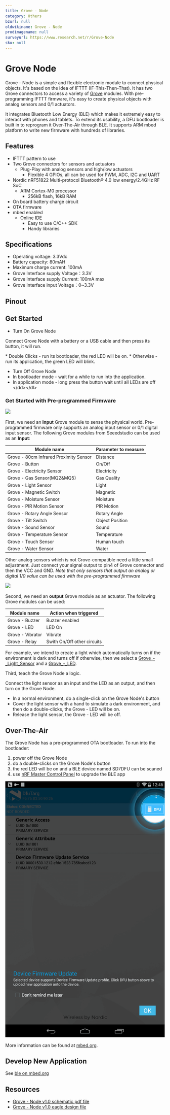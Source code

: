 ```yaml
---
title: Grove - Node
category: Others
bzurl: null
oldwikiname: Grove - Node
prodimagename: null
surveyurl: https://www.research.net/r/Grove-Node
sku: null
---
```


# Grove Node

Grove - Node is a simple and flexible electronic module to connect physical objects. It's based on the idea of IFTTT (IF-This-Then-That). It has two Grove connectors to access a variety of [Grove](https://app.gitbook.com/Grove) modules. With pre-programming IFTTT firmware, it's easy to create physical objects with analog sensors and 0/1 actuators.

It integrates Bluetooth Low Energy (BLE) which makes it extremely easy to interact with phones and tablets. To extend its usability, a DFU bootloader is built in to reprogram it Over-The-Air through BLE. It supports ARM mbed platform to write new firmware with hundreds of libraries.

## Features

* IFTTT pattern to use
* Two Grove connectors for sensors and actuators
  * Plug-Play with analog sensors and high/low actuators
    * Flexible 4 GPIOs, all can be used for PWM, ADC, I2C and UART
* Nordic nRF51822 Multi-protocol Bluetooth® 4.0 low energy/2.4GHz RF SoC
  * ARM Cortex-M0 processor
    * 256kB flash, 16kB RAM
* On board battery charge circuit
* OTA firmware
* mbed enabled
  * Online IDE
    * Easy to use C/C++ SDK
    * Handy libraries

## Specifications

* Operating voltage: 3.3Vdc
* Battery capacity: 80mAH
* Maximum charge current: 100mA
* Grove Interface supply Voltage：3.3V
* Grove Interface supply Current: 100mA max
* Grove Interface input Voltage：0\~3.3V

## Pinout

## Get Started

* Turn On Grove Node

Connect Grove Node with a battery or a USB cable and then press its button, it will run.

&#x20;\* Double Clicks - run its bootloader, the red LED will be on. \* Otherwise - run its application, the green LED will blink.

* Turn Off Grove Node
* In bootloader mode - wait for a while to run into the application.
* In application mode - long press the button wait until all LEDs are off \</dd>\</dl>

### Get Started with Pre-programmed Firmware

![](https://github.com/SeeedDocument/Grove-Node/raw/master/img/Milcandy\_IFTTT.jpg)

First, we need an **Input** Grove module to sense the physical world. Pre-programmed firmware only supports an analog input sensor or 0/1 digital input sensor. The following Grove modules from Seeedstudio can be used as an **Input**:

| Module name                             | Parameter to measure |
| --------------------------------------- | -------------------- |
|  Grove - 80cm Infrared Proximity Sensor |  Distance            |
|  Grove - Button                         | On/Off               |
|  Grove - Electricity Sensor             |  Electricity         |
|  Grove - Gas Sensor(MQ2\&MQ5)           |  Gas Quality         |
|  Grove - Light Sensor                   |  Light               |
|  Grove - Magnetic Switch                |  Magnetic            |
|  Grove - Moisture Sensor                |  Moisture            |
|  Grove - PIR Motion Sensor              |  PIR Motion          |
|  Grove - Rotary Angle Sensor            |  Rotary Angle        |
|  Grove - Tilt Switch                    |  Object Position     |
|  Grove - Sound Sensor                   |  Sound               |
|  Grove - Temperature Sensor             |  Temperature         |
|  Grove - Touch Sensor                   |  Human touch         |
|  Grove - Water Sensor                   |  Water               |

Other analog sensors which is not Grove-compatible need a little small adjustment. Just connect your signal output to pin4 of Grove connector and then the VCC and GND. _Note that only sensors that output an analog or digital 1/0 value can be used with the pre-programmed firmware_

![](https://github.com/SeeedDocument/Grove-Node/raw/master/img/Mil\_Grove\_con.png)

Second, we need an **output** Grove module as an actuator. The following Grove modules can be used:

| Module name       | Action when triggered        |
| ----------------- | ---------------------------- |
|  Grove - Buzzer   |  Buzzer enabled              |
|  Grove - LED      | LED On                       |
|  Grove - Vibrator |  Vibrate                     |
|  Grove - Relay    |  Swith On/Off other circuits |

For example, we intend to create a light which automatically turns on if the environment is dark and turns off if otherwise, then we select a [Grove\_-\_Light\_Sensor](https://app.gitbook.com/Grove-Light\_Sensor) and a [Grove\_-\_LED](https://app.gitbook.com/Grove-LED).

Third, teach the Grove Node a logic.

Connect the light sensor as an input and the LED as an output, and then turn on the Grove Node.

* In a normal environment, do a single-click on the Grove Node's button
* Cover the light sensor with a hand to simulate a dark environment, and then do a double-clicks, the Grove - LED will be on.
* Release the light sensor, the Grove - LED will be off.

## Over-The-Air

The Grove Node has a pre-programmed OTA bootloader. To run into the bootloader:

1. power off the Grove Node
2. do a double-clicks on the Grove Node's button
3. the red LED will be on and a BLE device named SD7DFU can be scaned
4. use [nRF Master Control Panel](https://play.google.com/store/apps/details?id=no.nordicsemi.android.mcp) to upgrade the BLE app

![](https://github.com/SeeedDocument/Grove-Node/raw/master/img/Ota-ui.png)

More information can be found at [mbed.org](https://developer.mbed.org/teams/Bluetooth-Low-Energy/wiki/Firmware-Over-the-Air-FOTA-Updates).

## Develop New Application

See [ble on mbed.org](http://developer.mbed.org/teams/Bluetooth-Low-Energy/)

## Resources

* [Grove - Node v1.0 schematic pdf file](https://github.com/SeeedDocument/Grove-Node/raw/master/res/Grove-Node\_v1.0.pdf)
* [Grove - Node v1.0 eagle design file](https://github.com/SeeedDocument/Grove-Node/raw/master/res/Grove-Node\_v1.0\_eagle.zip)
